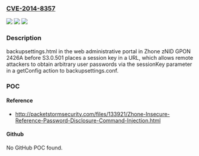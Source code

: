 ### [CVE-2014-8357](https://cve.mitre.org/cgi-bin/cvename.cgi?name=CVE-2014-8357)
![](https://img.shields.io/static/v1?label=Product&message=n%2Fa&color=blue)
![](https://img.shields.io/static/v1?label=Version&message=n%2Fa&color=blue)
![](https://img.shields.io/static/v1?label=Vulnerability&message=n%2Fa&color=brighgreen)

### Description

backupsettings.html in the web administrative portal in Zhone zNID GPON 2426A before S3.0.501 places a session key in a URL, which allows remote attackers to obtain arbitrary user passwords via the sessionKey parameter in a getConfig action to backupsettings.conf.

### POC

#### Reference
- http://packetstormsecurity.com/files/133921/Zhone-Insecure-Reference-Password-Disclosure-Command-Injection.html

#### Github
No GitHub POC found.

